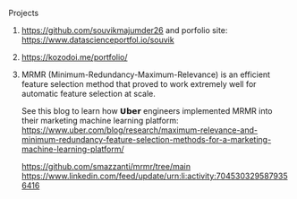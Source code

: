 

Projects
1. https://github.com/souvikmajumder26 and porfolio site: https://www.datascienceportfol.io/souvik

2.  https://kozodoi.me/portfolio/

3. MRMR (Minimum-Redundancy-Maximum-Relevance) is an efficient feature selection method that proved to work extremely well for automatic feature selection at scale.  
  
	See this blog to learn how 𝗨𝗯𝗲𝗿 engineers implemented MRMR into their marketing machine learning platform: 
	https://www.uber.com/blog/research/maximum-relevance-and-minimum-redundancy-feature-selection-methods-for-a-marketing-machine-learning-platform/ 
	
	https://github.com/smazzanti/mrmr/tree/main
	https://www.linkedin.com/feed/update/urn:li:activity:7045303295879356416
